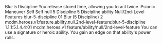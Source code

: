 <ability>
  <name>Blur</name>
  <cost>5 Discipline</cost>
  <flavor>You release stored time, allowing you to act twice.</flavor>
  <keywords>
    <keyword>Psionic</keyword>
  </keywords>
  <type>Maneuver</type>
  <distance>Self</distance>
  <target>Self</target>
  <metadata>
    <class>null</class>
    <cost>5 Discipline</cost>
    <cost_amount>5</cost_amount>
    <cost_resource>Discipline</cost_resource>
    <feature_type>ability</feature_type>
    <file_dpath>Null/2nd-Level Features</file_dpath>
    <item_id>blur-5-discipline</item_id>
    <item_index>01</item_index>
    <item_name>Blur (5 Discipline)</item_name>
    <level>2</level>
    <scc>mcdm.heroes.v1:feature.ability.null.2nd-level-feature:blur-5-discipline</scc>
    <scdc>1.1.1:5.1.4.4:01</scdc>
    <source>mcdm.heroes.v1</source>
    <type>feature/ability/null/2nd-level-feature</type>
  </metadata>
  <effects>
    <effect type="mundane">You can use a signature or heroic ability. You gain an edge on that ability&apos;s power rolls.</effect>
  </effects>
</ability>
